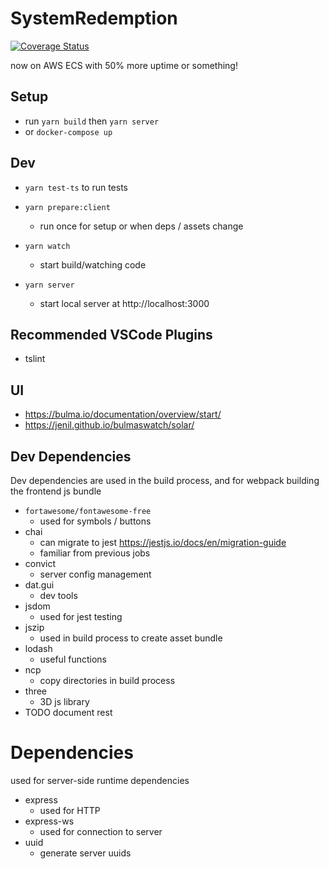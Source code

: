# SystemRedemption

[![Coverage Status](https://coveralls.io/repos/gitlab/monofuel34089/system-redemption/badge.svg?branch=master)](https://coveralls.io/gitlab/monofuel34089/system-redemption?branch=master)

now on AWS ECS with 50% more uptime or something!

## Setup

- run `yarn build` then `yarn server`
- or `docker-compose up`

## Dev

- `yarn test-ts` to run tests

- `yarn prepare:client`
  - run once for setup or when deps / assets change
- `yarn watch`
  - start build/watching code
- `yarn server`
  - start local server at http://localhost:3000

## Recommended VSCode Plugins

- tslint

## UI

- https://bulma.io/documentation/overview/start/
- https://jenil.github.io/bulmaswatch/solar/


## Dev Dependencies

Dev dependencies are used in the build process, and for webpack building the frontend js bundle

- `fortawesome/fontawesome-free` 
  - used for symbols / buttons
- chai
  - can migrate to jest https://jestjs.io/docs/en/migration-guide
  - familiar from previous jobs
- convict
  - server config management
- dat.gui
  - dev tools
- jsdom
  - used for jest testing
- jszip
  - used in build process to create asset bundle
- lodash
  - useful functions
- ncp
  - copy directories in build process
- three
  - 3D js library
- TODO document rest


# Dependencies

used for server-side runtime dependencies

- express
  - used for HTTP
- express-ws
  - used for connection to server
- uuid
  - generate server uuids
